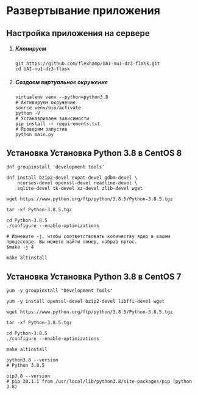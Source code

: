 # Развертывание приложения

## Настройка приложения на сервере
1. ##### Клонируем
    ```shell script
    git https://github.com/flexhamp/UAI-nu1-dz3-flask.git
    cd UAI-nu1-dz3-flask
    ```
2. ##### Создаем виртуальное окружение
    ```shell script
    virtualenv venv --python=python3.8
    # Активируем окружение
    source venv/bin/activate
    python -V
    # Устанавливаем зависимости
    pip install -r requirements.txt
    # Проверим запустив
    python main.py
    ```

## Установка Установка Python 3.8 в CentOS 8
```shell script
dnf groupinstall 'development tools'

dnf install bzip2-devel expat-devel gdbm-devel \
    ncurses-devel openssl-devel readline-devel \
    sqlite-devel tk-devel xz-devel zlib-devel wget

wget https://www.python.org/ftp/python/3.8.5/Python-3.8.5.tgz

tar -xf Python-3.8.5.tgz

cd Python-3.8.5
./configure --enable-optimizations

# Измените -j, чтобы соответствовать количеству ядер в вашем процессоре. Вы можете найти номер, набрав nproc.
$make -j 4

make altinstall
```

## Установка Установка Python 3.8 в CentOS 7
```shell script
yum -y groupinstall "Development Tools"

yum -y install openssl-devel bzip2-devel libffi-devel wget

wget https://www.python.org/ftp/python/3.8.5/Python-3.8.5.tgz

tar -xf Python-3.8.5.tgz

cd Python-3.8.5
./configure --enable-optimizations

make altinstall

python3.8 --version
# Python 3.8.5

pip3.8 --version
# pip 20.1.1 from /usr/local/lib/python3.8/site-packages/pip (python 3.8)
```